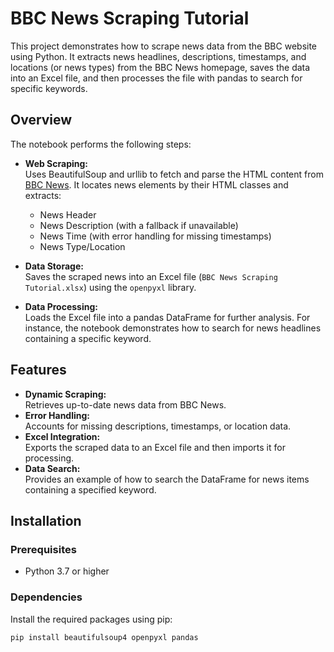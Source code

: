 # BBC News Scraping Tutorial

This project demonstrates how to scrape news data from the BBC website using Python. It extracts news headlines, descriptions, timestamps, and locations (or news types) from the BBC News homepage, saves the data into an Excel file, and then processes the file with pandas to search for specific keywords.

## Overview

The notebook performs the following steps:

- **Web Scraping:**  
  Uses BeautifulSoup and urllib to fetch and parse the HTML content from [BBC News](https://www.bbc.com/news). It locates news elements by their HTML classes and extracts:
  - News Header
  - News Description (with a fallback if unavailable)
  - News Time (with error handling for missing timestamps)
  - News Type/Location

- **Data Storage:**  
  Saves the scraped news into an Excel file (`BBC News Scraping Tutorial.xlsx`) using the `openpyxl` library.

- **Data Processing:**  
  Loads the Excel file into a pandas DataFrame for further analysis. For instance, the notebook demonstrates how to search for news headlines containing a specific keyword.

## Features

- **Dynamic Scraping:**  
  Retrieves up-to-date news data from BBC News.
- **Error Handling:**  
  Accounts for missing descriptions, timestamps, or location data.
- **Excel Integration:**  
  Exports the scraped data to an Excel file and then imports it for processing.
- **Data Search:**  
  Provides an example of how to search the DataFrame for news items containing a specified keyword.

## Installation

### Prerequisites

- Python 3.7 or higher

### Dependencies

Install the required packages using pip:

```bash
pip install beautifulsoup4 openpyxl pandas

